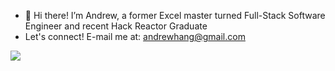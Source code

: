 - 👋 Hi there! I’m Andrew, a former Excel master turned Full-Stack Software Engineer and recent Hack Reactor Graduate 
- Let's connect! E-mail me at: andrewhang@gmail.com

<a href="https://www.linkedin.com/in/andrew-hang">
<img src="https://img.shields.io/badge/LinkedIn-0077B5?style=for-the-badge&logo=linkedin&logoColor=white" />
</a>


<!---
DrewHang/DrewHang is a ✨ special ✨ repository because its `README.md` (this file) appears on your GitHub profile.
You can click the Preview link to take a look at your changes.
--->

